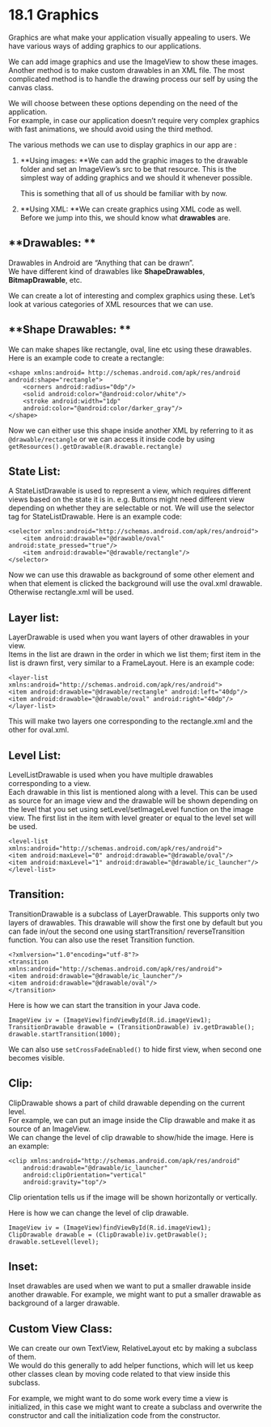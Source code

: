 # 18.1 Graphics

Graphics are what make your application visually appealing to users. We have various ways of adding graphics to our applications.

We can add image graphics and use the ImageView to show these images.  
Another method is to make custom drawables in an XML file. The most complicated method is to handle the drawing process our self by using the canvas class.

We will choose between these options depending on the need of the application.  
For example, in case our application doesn’t require very complex graphics with fast animations, we should avoid using the third method.

The various methods we can use to display graphics in our app are :

1. **Using images:  **We can add the graphic images to the drawable folder and set an ImageView’s src to be that resource. This is the simplest way of adding graphics and we should it whenever possible.

   This is something that all of us should be familiar with by now.

2. **Using XML: **We can create graphics using XML code as well. Before we jump into this, we should know what **drawables** are.

## **Drawables: **

Drawables in Android are “Anything that can be drawn”.  
We have different kind of drawables like **ShapeDrawables**, **BitmapDrawable**, etc.

We can create a lot of interesting and complex graphics using these. Let’s look at various categories of XML resources that we can use.

## **Shape Drawables: **

We can make shapes like rectangle, oval, line etc using these drawables.  
Here is an example code to create a rectangle:

```text
<shape xmlns:android= http://schemas.android.com/apk/res/android android:shape="rectangle">
    <corners android:radius="0dp"/>
    <solid android:color="@android:color/white"/>
    <stroke android:width="1dp"
    android:color="@android:color/darker_gray"/>
</shape>
```

Now we can either use this shape inside another XML by referring to it as `@drawable/rectangle` or we can access it inside code by using `getResources().getDrawable(R.drawable.rectangle)`

## **State List:**

A StateListDrawable is used to represent a view, which requires different views based on the state it is in. e.g. Buttons might need different view depending on whether they are selectable or not. We will use the selector tag for StateListDrawable. Here is an example code:

```text
<selector xmlns:android="http://schemas.android.com/apk/res/android">
    <item android:drawable="@drawable/oval" android:state_pressed="true"/>
    <item android:drawable="@drawable/rectangle"/>
</selector>
```

Now we can use this drawable as background of some other element and when that element is clicked the background will use the oval.xml drawable. Otherwise rectangle.xml will be used.

## **Layer list:**

LayerDrawable is used when you want layers of other drawables in your view.  
Items in the list are drawn in the order in which we list them; first item in the list is drawn first, very similar to a FrameLayout. Here is an example code:

```text
<layer-list xmlns:android="http://schemas.android.com/apk/res/android">
<item android:drawable="@drawable/rectangle" android:left="40dp"/>
<item android:drawable="@drawable/oval" android:right="40dp"/>
</layer-list>
```

This will make two layers one corresponding to the rectangle.xml and the other for oval.xml.

## **Level List:**

LevelListDrawable is used when you have multiple drawables corresponding to a view.  
Each drawable in this list is mentioned along with a level. This can be used as source for an image view and the drawable will be shown depending on the level that you set using setLevel/setImageLevel function on the image view. The first list in the item with level greater or equal to the level set will be used.

```text
<level-list xmlns:android="http://schemas.android.com/apk/res/android">
<item android:maxLevel="0" android:drawable="@drawable/oval"/>
<item android:maxLevel="1" android:drawable="@drawable/ic_launcher"/>
</level-list>
```

## **Transition:**

TransitionDrawable is a subclass of LayerDrawable. This supports only two layers of drawables. This drawable will show the first one by default but you can fade in/out the second one using startTransition/ reverseTransition function. You can also use the reset Transition function.

```text
<?xmlversion="1.0"encoding="utf-8"?>
<transition xmlns:android="http://schemas.android.com/apk/res/android">
<item android:drawable="@drawable/ic_launcher"/>
<item android:drawable="@drawable/oval"/>
</transition>
```

Here is how we can start the transition in your Java code.

```text
ImageView iv = (ImageView)findViewById(R.id.imageView1);
TransitionDrawable drawable = (TransitionDrawable) iv.getDrawable();
drawable.startTransition(1000);
```

We can also use `setCrossFadeEnabled()` to hide first view, when second one becomes visible.

## **Clip:**

ClipDrawable shows a part of child drawable depending on the current level.  
For example, we can put an image inside the Clip drawable and make it as source of an ImageView.  
We can change the level of clip drawable to show/hide the image. Here is an example:

```text
<clip xmlns:android="http://schemas.android.com/apk/res/android"
    android:drawable="@drawable/ic_launcher"
    android:clipOrientation="vertical"
    android:gravity="top"/>
```

Clip orientation tells us if the image will be shown horizontally or vertically.

Here is how we can change the level of clip drawable.

```text
ImageView iv = (ImageView)findViewById(R.id.imageView1);
ClipDrawable drawable = (ClipDrawable)iv.getDrawable();
drawable.setLevel(level);
```

## **Inset:**

Inset drawables are used when we want to put a smaller drawable inside another drawable. For example, we might want to put a smaller drawable as background of a larger drawable.

## **Custom View Class:**

We can create our own TextView, RelativeLayout etc by making a subclass of them.  
We would do this generally to add helper functions, which will let us keep other classes clean by moving code related to that view inside this subclass.

For example, we might want to do some work every time a view is initialized, in this case we might want to create a subclass and overwrite the constructor and call the initialization code from the constructor.

